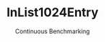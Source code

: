 ---
layout: docu
title: InList1024Entry
subtitle: Continuous Benchmarking
selected: In
expanded: Benchmarking
benchmark: /individual_results/InList1024Entry.html
---
